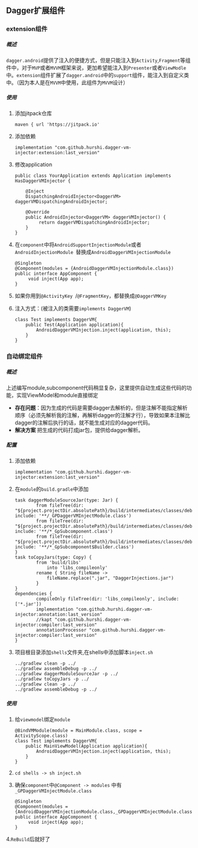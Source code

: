 ## Dagger扩展组件

### extension组件
##### 概述
`dagger.android`提供了注入的便捷方式，但是只能注入到`Activity`,`Fragment`等组件中，对于`MVP`或者`MVVM`框架来说，更加希望能注入到`Presenter`或者`ViewModle`中。`extension`组件扩展了`dagger.android`中的`support`组件，能注入到自定义类中。（因为本人是在`MVVM`中使用，此组件为`MVVM`设计）
##### 使用
1. 添加jitpack仓库

	```
	maven { url 'https://jitpack.io'
	```
2. 添加依赖

	```
	implementation "com.github.hurshi.dagger-vm-injector:extension:last_version"
	```
3. 修改application

	```
	public class YourApplication extends Application implements HasDaggerVMInjector {

		@Inject
    	DispatchingAndroidInjector<DaggerVM> daggerVMDispatchingAndroidInjector;

    	@Override
    	public AndroidInjector<DaggerVM> daggerVMInjector() {
       	     return daggerVMDispatchingAndroidInjector;
    	}
	}
	```
4. 在`component`中将`AndroidSupportInjectionModule`或者`AndroidInjectionModule `替换成`AndroidDaggerVMInjectionModule `

	```
	@Singleton
   @Component(modules = {AndroidDaggerVMInjectionModule.class})
   public interface AppComponent {
   	     void inject(App app);
   }

	```
5. 如果你用到`@ActivityKey `/`@FragmentKey`，都替换成`@DaggerVMKey `
6. 注入方式：(被注入的类需要`implements DaggerVM`)

	```
	class Test implements DaggerVM{
    	public Test(Application application){
        	AndroidDaggerVMInjection.inject(application, this);
   		}
 	}
	```


### 自动绑定组件
##### 概述
上述编写module,subcomponent代码稍显复杂，这里提供自动生成这些代码的功能，实现ViewModel和module直接绑定

* **存在问题**：因为生成的代码是需要dagger去解析的，但是注解不能指定解析顺序（必须先解析我的注解，再解析dagger的注解才行），导致如果本注解比dagger的注解后执行的话，就不能生成对应的dagger代码。
* **解决方案** 把生成的代码打成jar包，提供给dagger解析。

##### 配置
1. 添加依赖

	```
	implementation "com.github.hurshi.dagger-vm-injector:extension:last_version"
	```
2. 在`module`的`build.gradle`中添加

	```
	task daggerModuleSourceJar(type: Jar) {
    		from fileTree(dir: "${project.projectDir.absolutePath}/build/intermediates/classes/debug", include: '**/_GPDaggerVMInjectModule.class')
    		from fileTree(dir: "${project.projectDir.absolutePath}/build/intermediates/classes/debug", include: '**/*_GpSubcomponent.class')
    		from fileTree(dir: "${project.projectDir.absolutePath}/build/intermediates/classes/debug", include: '**/*_GpSubcomponent$Builder.class')
	}
	task toCopyJars(type: Copy) {
    		from 'build/libs'
	    		into 'libs_compileonly'
   			rename { String fileName ->
      			fileName.replace(".jar", "DaggerInjections.jar")
    		}
	}
	dependencies {
    		compileOnly fileTree(dir: 'libs_compileonly', include: ['*.jar'])
    		implementation "com.github.hurshi.dagger-vm-injector:annotation:last_version"
    		//kapt "com.github.hurshi.dagger-vm-injector:compiler:last_version"
    		annotationProcessor "com.github.hurshi.dagger-vm-injector:compiler:last_version"
	}

	```
3. 项目根目录添加`shells`文件夹,在shells中添加脚本`inject.sh`

	```
	../gradlew clean -p ../
	../gradlew assembleDebug -p ../
	../gradlew daggerModuleSourceJar -p ../
	../gradlew toCopyJars -p ../
	../gradlew clean -p ../
	../gradlew assembleDebug -p ../
	```


##### 使用
1. 给`viewmodel`绑定`module`

	```
	@BindVMModule(module = MainModule.class, scope = ActivityScope.class)
	class Test implements DaggerVM{
   		public MainViewModel(Application application){
       		AndroidDaggerVMInjection.inject(application, this);
    	}
	}
	```
2. `cd shells -> sh inject.sh`
3. 确保`component`中`@Component -> modules` 中有 `_GPDaggerVMInjectModule.class`

	```
	@Singleton
   @Component(modules = {AndroidDaggerVMInjectionModule.class,_GPDaggerVMInjectModule.class})
   public interface AppComponent {
   	     void inject(App app);
   }
   ```

4.`ReBuild`后就好了





